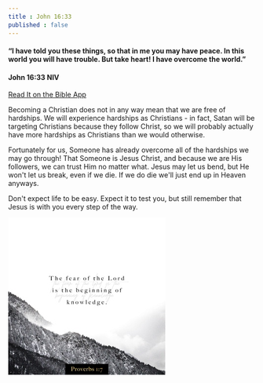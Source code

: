 ```yaml
---
title : John 16:33
published : false
---
```

<h4>“I have told you these things, so that in me you may have peace. In this world you will have trouble. But take heart! I have overcome the world.”</h4>
<h4>John 16:33 NIV</h4>
<a href = "https://bible.com/bible/111/jhn.16.33.NIV">Read It on the Bible App</a>

<p>Becoming a Christian does not in any way mean that we are free of hardships. We will experience hardships as Christians - in fact, Satan will be targeting Christians because they follow Christ, so we will probably actually have more hardships as Christians than we would otherwise.</p>
<p>Fortunately for us, Someone has already overcome all of the hardships we may go through! That Someone is Jesus Christ, and because we are His followers, we can trust Him no matter what. Jesus may let us bend, but He won't let us break, even if we die. If we do die we'll just end up in Heaven anyways.</p>
<p>Don't expect life to be easy. Expect it to test you, but still remember that Jesus is with you every step of the way.</p>

<img src="assets/1280x1280.jpg" alt="The fear of the Lord is the beginning of knowledge; fools despise wisdom and instruction. Proverbs 1:7">
